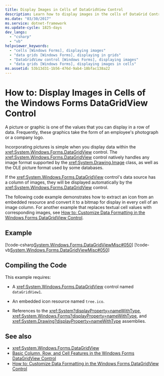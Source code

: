 ```yaml
---
title: Display Images in Cells of DataGridView Control
description: Learn how to display images in the cells of DataGrid Control to display values such as pictures or graphics.
ms.date: "03/30/2017"
ms.service: dotnet-framework
ms.update-cycle: 1825-days
dev_langs:
  - "csharp"
  - "vb"
helpviewer_keywords:
  - "cells [Windows Forms], displaying images"
  - "data grids [Windows Forms], displaying in grids"
  - "DataGridView control [Windows Forms], displaying images"
  - "data grids [Windows Forms], displaying images in cells"
ms.assetid: 53b13d31-1b56-476d-9ab4-18bfac138a22
---
```

# How to: Display Images in Cells of the Windows Forms DataGridView Control

A picture or graphic is one of the values that you can display in a row of data. Frequently, these graphics take the form of an employee's photograph or a company logo.

Incorporating pictures is simple when you display data within the <xref:System.Windows.Forms.DataGridView> control. The <xref:System.Windows.Forms.DataGridView> control natively handles any image format supported by the <xref:System.Drawing.Image> class, as well as the OLE picture format used by some databases.

If the <xref:System.Windows.Forms.DataGridView> control's data source has a column of images, they will be displayed automatically by the <xref:System.Windows.Forms.DataGridView> control.

The following code example demonstrates how to extract an icon from an embedded resource and convert it to a bitmap for display in every cell of an image column. For another example that replaces textual cell values with corresponding images, see [How to: Customize Data Formatting in the Windows Forms DataGridView Control](how-to-customize-data-formatting-in-the-windows-forms-datagridview-control.md).

## Example

[!code-csharp[System.Windows.Forms.DataGridViewMisc#050](~/samples/snippets/csharp/VS_Snippets_Winforms/System.Windows.Forms.DataGridViewMisc/CS/datagridviewmisc.cs#050)]
[!code-vb[System.Windows.Forms.DataGridViewMisc#050](~/samples/snippets/visualbasic/VS_Snippets_Winforms/System.Windows.Forms.DataGridViewMisc/VB/datagridviewmisc.vb#050)]

## Compiling the Code

This example requires:

- A <xref:System.Windows.Forms.DataGridView> control named `dataGridView1`.

- An embedded icon resource named `tree.ico`.

- References to the <xref:System?displayProperty=nameWithType>, <xref:System.Windows.Forms?displayProperty=nameWithType>, and <xref:System.Drawing?displayProperty=nameWithType> assemblies.

## See also

- <xref:System.Windows.Forms.DataGridView>
- [Basic Column, Row, and Cell Features in the Windows Forms DataGridView Control](basic-column-row-and-cell-features-wf-datagridview-control.md)
- [How to: Customize Data Formatting in the Windows Forms DataGridView Control](how-to-customize-data-formatting-in-the-windows-forms-datagridview-control.md)
